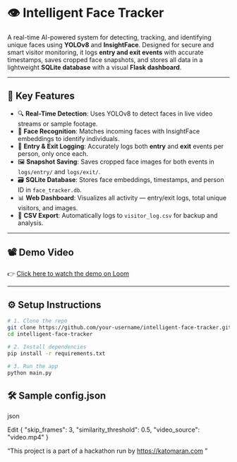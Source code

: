 # 👁️ Intelligent Face Tracker

A real-time AI-powered system for detecting, tracking, and identifying unique faces using **YOLOv8** and **InsightFace**. Designed for secure and smart visitor monitoring, it logs **entry and exit events** with accurate timestamps, saves cropped face snapshots, and stores all data in a lightweight **SQLite database** with a visual **Flask dashboard**.

---

## 📌 Key Features

- 🔍 **Real-Time Detection**: Uses YOLOv8 to detect faces in live video streams or sample footage.
- 🧠 **Face Recognition**: Matches incoming faces with InsightFace embeddings to identify individuals.
- 🧾 **Entry & Exit Logging**: Accurately logs both **entry** and **exit** events per person, only once each.
- 🖼️ **Snapshot Saving**: Saves cropped face images for both events in `logs/entry/` and `logs/exit/`.
- 🗃️ **SQLite Database**: Stores face embeddings, timestamps, and person ID in `face_tracker.db`.
- 📊 **Web Dashboard**: Visualizes all activity — entry/exit logs, total unique visitors, and images.
- 📂 **CSV Export**: Automatically logs to `visitor_log.csv` for backup and analysis.

---

## 📽️ Demo Video

👉 [Click here to watch the demo on Loom](https://www.loom.com/share/a57ebbc759194f9789f420a18d0d647e?sid=29243393-b9b3-41fe-a48c-8fcede20e6f6)

---

## ⚙️ Setup Instructions

```bash
# 1. Clone the repo
git clone https://github.com/your-username/intelligent-face-tracker.git
cd intelligent-face-tracker

# 2. Install dependencies
pip install -r requirements.txt

# 3. Run the app
python main.py

```
## 🛠️ Sample config.json
json

Edit
{
  "skip_frames": 3,
  "similarity_threshold": 0.5,
  "video_source": "video.mp4"
}

 “This project is a part of a hackathon run by https://katomaran.com ”
